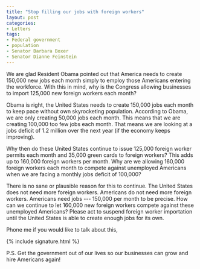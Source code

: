 ```yaml
---
title: "Stop filling our jobs with foreign workers"
layout: post
categories:
- Letters
tags:
- Federal government
- population
- Senator Barbara Boxer
- Senator Dianne Feinstein
---
```


We are glad Resident Obama pointed out that America needs to create 150,000 new jobs each month simply to employ those Americans entering the workforce. With this in mind, why is the Congress allowing businesses to import 125,000 new foreign workers each month?


Obama is right, the United States needs to create 150,000 jobs each month to keep pace without own skyrocketing population. According to Obama, we are only creating 50,000 jobs each month. This means that we are creating 100,000 too few jobs each month. That means we are looking at a jobs deficit of 1.2 million over the next year (if the economy keeps improving).

Why then do these United States continue to issue 125,000 foreign worker permits each month and 35,000 green cards to foreign workers? This adds up to 160,000 foreign workers per month. Why are we allowing 160,000 foreign workers each month to compete against unemployed Americans when we are facing a monthly jobs deficit of 100,000?

There is no sane or plausible reason for this to continue. The United States does not need more foreign workers. Americans do not need more foreign workers. Americans need jobs --- 150,000 per month to be precise. How can we continue to let 160,000 new foreign workers compete against these unemployed Americans? Please act to suspend foreign worker importation until the United States is able to create enough jobs for its own.

Phone me if you would like to talk about this,

{% include signature.html %}

P.S. Get the government out of our lives so our businesses can grow and hire Americans again!